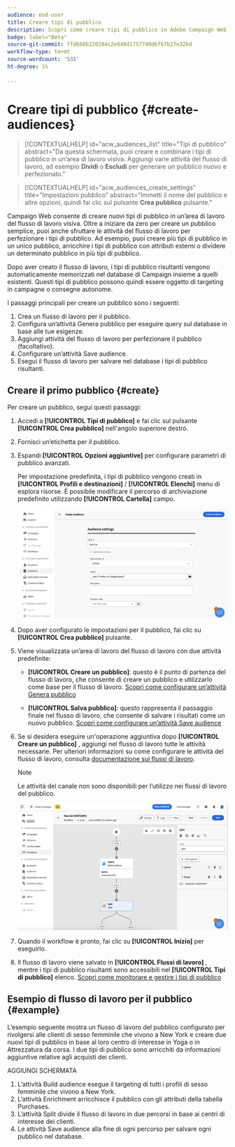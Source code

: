 ```yaml
---
audience: end-user
title: Creare tipi di pubblico
description: Scopri come creare tipi di pubblico in Adobe Campaign Web
badge: label="Beta"
source-git-commit: ffd668b220284c2e948d1757740dbf67b27e32bd
workflow-type: tm+mt
source-wordcount: '531'
ht-degree: 1%

---
```



# Creare tipi di pubblico {#create-audiences}

>[!CONTEXTUALHELP]
>id="acw_audiences_list"
>title="Tipi di pubblico"
>abstract="Da questa schermata, puoi creare e combinare i tipi di pubblico in un’area di lavoro visiva. Aggiungi varie attività del flusso di lavoro, ad esempio **Dividi** o **Escludi** per generare un pubblico nuovo e perfezionato."

>[!CONTEXTUALHELP]
>id="acw_audiences_create_settings"
>title="Impostazioni pubblico"
>abstract="Immetti il nome del pubblico e altre opzioni, quindi fai clic sul pulsante **Crea pubblico** pulsante."

Campaign Web consente di creare nuovi tipi di pubblico in un’area di lavoro del flusso di lavoro visiva. Oltre a iniziare da zero per creare un pubblico semplice, puoi anche sfruttare le attività del flusso di lavoro per perfezionare i tipi di pubblico. Ad esempio, puoi creare più tipi di pubblico in un unico pubblico, arricchire i tipi di pubblico con attributi esterni o dividere un determinato pubblico in più tipi di pubblico.

Dopo aver creato il flusso di lavoro, i tipi di pubblico risultanti vengono automaticamente memorizzati nel database di Campaign insieme a quelli esistenti. Questi tipi di pubblico possono quindi essere oggetto di targeting in campagne o consegne autonome.

I passaggi principali per creare un pubblico sono i seguenti:

1. Crea un flusso di lavoro per il pubblico.
1. Configura un’attività Genera pubblico per eseguire query sul database in base alle tue esigenze.
1. Aggiungi attività del flusso di lavoro per perfezionare il pubblico (facoltativo).
1. Configurare un’attività Save audience.
1. Esegui il flusso di lavoro per salvare nel database i tipi di pubblico risultanti.


## Creare il primo pubblico {#create}

Per creare un pubblico, segui questi passaggi:

1. Accedi a **[!UICONTROL Tipi di pubblico]** e fai clic sul pulsante **[!UICONTROL Crea pubblico]** nell&#39;angolo superiore destro.
1. Fornisci un’etichetta per il pubblico.
1. Espandi **[!UICONTROL Opzioni aggiuntive]** per configurare parametri di pubblico avanzati.

   Per impostazione predefinita, i tipi di pubblico vengono creati in **[!UICONTROL Profili e destinazioni]** / **[!UICONTROL Elenchi]** menu di esplora risorse. È possibile modificare il percorso di archiviazione predefinito utilizzando **[!UICONTROL Cartella]** campo.

   ![](assets/audiences-settings.png)

1. Dopo aver configurato le impostazioni per il pubblico, fai clic su **[!UICONTROL Crea pubblico]** pulsante.

1. Viene visualizzata un’area di lavoro del flusso di lavoro con due attività predefinite:

   * **[!UICONTROL Creare un pubblico]**: questo è il punto di partenza del flusso di lavoro, che consente di creare un pubblico e utilizzarlo come base per il flusso di lavoro. [Scopri come configurare un’attività Genera pubblico](../workflows/activities/build-audience.md)

   * **[!UICONTROL Salva pubblico]**: questo rappresenta il passaggio finale nel flusso di lavoro, che consente di salvare i risultati come un nuovo pubblico. [Scopri come configurare un’attività Save audience](../workflows/activities/save-audience.md)

1. Se si desidera eseguire un&#39;operazione aggiuntiva dopo **[!UICONTROL Creare un pubblico]** , aggiungi nel flusso di lavoro tutte le attività necessarie. Per ulteriori informazioni su come configurare le attività del flusso di lavoro, consulta [documentazione sui flussi di lavoro](../workflows/activities/about-activities.md).

   >[!NOTE]
   >
   >Le attività del canale non sono disponibili per l’utilizzo nei flussi di lavoro del pubblico.

   ![](assets/audience-creation-canvas.png)

1. Quando il workflow è pronto, fai clic su **[!UICONTROL Inizio]** per eseguirlo.

1. Il flusso di lavoro viene salvato in **[!UICONTROL Flussi di lavoro]** , mentre i tipi di pubblico risultanti sono accessibili nel **[!UICONTROL Tipi di pubblico]** elenco. [Scopri come monitorare e gestire i tipi di pubblico](access-audiences.md)

## Esempio di flusso di lavoro per il pubblico {#example}

L’esempio seguente mostra un flusso di lavoro del pubblico configurato per rivolgersi alle clienti di sesso femminile che vivono a New York e creare due nuovi tipi di pubblico in base al loro centro di interesse in Yoga o in Attrezzatura da corsa. I due tipi di pubblico sono arricchiti da informazioni aggiuntive relative agli acquisti dei clienti.

AGGIUNGI SCHERMATA

1. L’attività Build audience esegue il targeting di tutti i profili di sesso femminile che vivono a New York.
1. L’attività Enrichment arricchisce il pubblico con gli attributi della tabella Purchases.
1. L’attività Split divide il flusso di lavoro in due percorsi in base ai centri di interesse dei clienti.
1. Le attività Save audience alla fine di ogni percorso per salvare ogni pubblico nel database.
